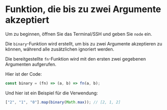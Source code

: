 # Funktion, die bis zu zwei Argumente akzeptiert

Um zu beginnen, öffnen Sie das Terminal/SSH und geben Sie `node` ein.

Die `binary`-Funktion wird erstellt, um bis zu zwei Argumente akzeptieren zu können, während alle zusätzlichen ignoriert werden.

Die bereitgestellte `fn`-Funktion wird mit den ersten zwei gegebenen Argumenten aufgerufen.

Hier ist der Code:

```js
const binary = (fn) => (a, b) => fn(a, b);
```

Und hier ist ein Beispiel für die Verwendung:

```js
["2", "1", "0"].map(binary(Math.max)); // [2, 1, 2]
```
